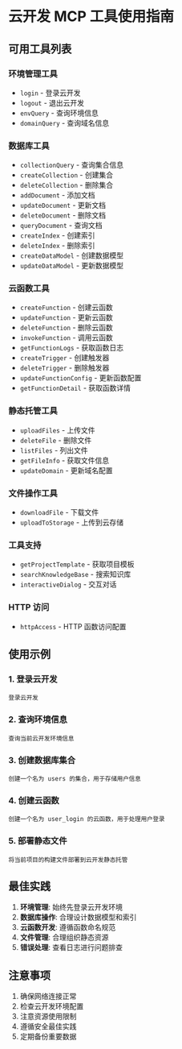 # 云开发 MCP 工具使用指南

## 可用工具列表

### 环境管理工具
- `login` - 登录云开发
- `logout` - 退出云开发
- `envQuery` - 查询环境信息
- `domainQuery` - 查询域名信息

### 数据库工具
- `collectionQuery` - 查询集合信息
- `createCollection` - 创建集合
- `deleteCollection` - 删除集合
- `addDocument` - 添加文档
- `updateDocument` - 更新文档
- `deleteDocument` - 删除文档
- `queryDocument` - 查询文档
- `createIndex` - 创建索引
- `deleteIndex` - 删除索引
- `createDataModel` - 创建数据模型
- `updateDataModel` - 更新数据模型

### 云函数工具
- `createFunction` - 创建云函数
- `updateFunction` - 更新云函数
- `deleteFunction` - 删除云函数
- `invokeFunction` - 调用云函数
- `getFunctionLogs` - 获取函数日志
- `createTrigger` - 创建触发器
- `deleteTrigger` - 删除触发器
- `updateFunctionConfig` - 更新函数配置
- `getFunctionDetail` - 获取函数详情

### 静态托管工具
- `uploadFiles` - 上传文件
- `deleteFile` - 删除文件
- `listFiles` - 列出文件
- `getFileInfo` - 获取文件信息
- `updateDomain` - 更新域名配置

### 文件操作工具
- `downloadFile` - 下载文件
- `uploadToStorage` - 上传到云存储

### 工具支持
- `getProjectTemplate` - 获取项目模板
- `searchKnowledgeBase` - 搜索知识库
- `interactiveDialog` - 交互对话

### HTTP 访问
- `httpAccess` - HTTP 函数访问配置

## 使用示例

### 1. 登录云开发
```
登录云开发
```

### 2. 查询环境信息
```
查询当前云开发环境信息
```

### 3. 创建数据库集合
```
创建一个名为 users 的集合，用于存储用户信息
```

### 4. 创建云函数
```
创建一个名为 user_login 的云函数，用于处理用户登录
```

### 5. 部署静态文件
```
将当前项目的构建文件部署到云开发静态托管
```

## 最佳实践

1. **环境管理**: 始终先登录云开发环境
2. **数据库操作**: 合理设计数据模型和索引
3. **云函数开发**: 遵循函数命名规范
4. **文件管理**: 合理组织静态资源
5. **错误处理**: 查看日志进行问题排查

## 注意事项

1. 确保网络连接正常
2. 检查云开发环境配置
3. 注意资源使用限制
4. 遵循安全最佳实践
5. 定期备份重要数据